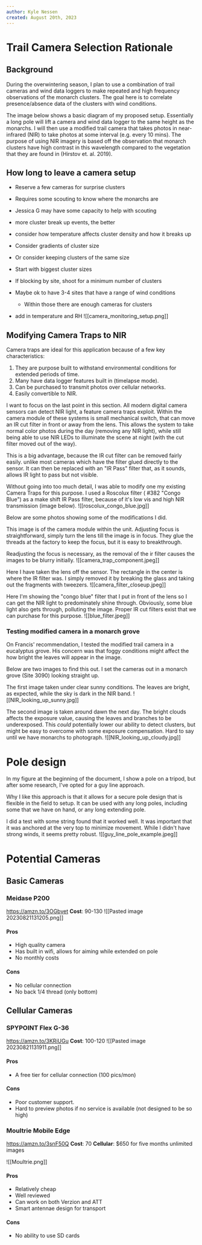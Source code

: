 ```yaml
---
author: Kyle Nessen
created: August 20th, 2023
---
```

# Trail Camera Selection Rationale

## Background
During the overwintering season, I plan to use a combination of trail cameras and wind data loggers to make repeated and high frequency observations of the monarch clusters. The goal here is to correlate presence/absence data of the clusters with wind conditions.

The image below shows a basic diagram of my proposed setup. Essentially a long pole will lift a camera and wind data logger to the same height as the monarchs. I will then use a modified trail camera that takes photos in near-infrared (NIR) to take photos at some interval (e.g. every 10 mins). The purpose of using NIR imagery is based off the observation that monarch clusters have high contrast in this wavelength compared to the vegetation that they are found in (Hirstov et. al. 2019). 

## How long to leave a camera setup
- Reserve a few cameras for surprise clusters
- Requires some scouting to know where the monarchs are
- Jessica G may have some capacity to help with scouting
- more cluster break up events, the better
- consider how temperature affects cluster density and how it breaks up
- Consider gradients of cluster size
- Or consider keeping clusters of the same size
- Start with biggest cluster sizes
- If blocking by site, shoot for a minimum number of clusters
- Maybe ok to have 3-4 sites that have a range of wind conditions
	- Within those there are enough cameras for clusters

- add in temperature and RH
![[camera_monitoring_setup.png]]

## Modifying Camera Traps to NIR
Camera traps are ideal for this application because of a few key characteristics:
1. They are purpose built to withstand environmental conditions for extended periods of time.
2. Many have data logger features built in (timelapse mode).
3. Can be purchased to transmit photos over cellular networks.
4. Easily convertible to NIR. 

I want to focus on the last point in this section. All modern digital camera sensors can detect NIR light, a feature camera traps exploit. Within the camera module of these systems is small mechanical switch, that can move an IR cut filter in front or away from the lens. This allows the system to take normal color photos during the day (removing any NIR light), while still being able to use NIR LEDs to illuminate the scene at night (with the cut filter moved out of the way).

This is a big advantage, because the IR cut filter can be removed fairly easily. unlike most cameras which have the filter glued directly to the sensor. It can then be replaced with an "IR Pass" filter that, as it sounds, allows IR light to pass but not visible. 

Without going into too much detail, I was able to modify one my existing Camera Traps for this purpose. I used a Roscolux filter ( #382 "Congo Blue") as a make shift IR Pass filter, because of it's low vis and high NIR transmission (image below).
![[roscolux_congo_blue.jpg]]

Below are some photos showing some of the modifications I did. 

This image is of the camera module within the unit. Adjusting focus is straightforward, simply turn the lens till the image is in focus. They glue the threads at the factory to keep the focus, but it is easy to breakthrough.

Readjusting the focus is necessary, as the removal of the ir filter causes the images to be blurry initially. 
![[camera_trap_component.jpeg]]

Here I have taken the lens off the sensor. The rectangle in the center is where the IR filter was. I simply removed it by breaking the glass and taking out the fragments with tweezers. 
![[camera_filter_closeup.jpeg]]

Here I'm showing the "congo blue" filter that I put in front of the lens so I can get the NIR light to predominately shine through. Obviously, some blue light also gets through, polluting the image. Proper IR cut filters exist that we can purchase for this purpose. 
![[blue_filter.jpeg]]

### Testing modified camera in a monarch grove

On Francis' recommendation, I tested the modified trail camera in a eucalyptus grove. His concern was that foggy conditions might affect the how bright the leaves will appear in the image. 

Below are two images to find this out. I set the cameras out in a monarch grove (Site 3090) looking straight up. 

The first image taken under clear sunny conditions. The leaves are bright, as expected, while the sky is dark in the NIR band.
![[NIR_looking_up_sunny.jpg]]


The second image is taken around dawn the next day. The bright clouds affects the exposure value, causing the leaves and branches to be underexposed. This *could* potentially lower our ability to detect clusters, but might be easy to overcome with some exposure compensation. Hard to say until we have monarchs to photograph.
![[NIR_looking_up_cloudy.jpg]]

# Pole design
In my figure at the beginning of the document, I show a pole on a tripod, but after some research, I've opted for a guy line approach. 

Why I like this approach is that it allows for a secure pole design that is flexible in the field to setup. It can be used with any long poles, including some that we have on hand, or any long extending pole. 

I did a test with some string found that it worked well. It was important that it was anchored at the very top to minimize movement. While I didn't have strong winds, it seems pretty robust. 
![[guy_line_pole_example.jpeg]]

# Potential Cameras
## Basic Cameras
### Meidase P200
https://amzn.to/3OGbvet
**Cost**: 90-130
![[Pasted image 20230821131205.png]]

#### Pros
- High quality camera
- Has built in wifi, allows for aiming while extended on pole
- No monthly costs
#### Cons
- No cellular connection
- No back 1/4 thread (only bottom)

## Cellular Cameras
### SPYPOINT Flex G-36
https://amzn.to/3KRiUGu
**Cost**: 100-120
![[Pasted image 20230821131911.png]]
#### Pros
- A free tier for cellular connection (100 pics/mon)
#### Cons
- Poor customer support.
- Hard to preview photos if no service is available (not designed to be so high)

### Moultrie Mobile Edge
https://amzn.to/3snF50Q
**Cost**: 70
**Cellular**: $650 for five months unlimited images

![[Moultrie.png]]

#### Pros
- Relatively cheap
- Well reviewed
- Can work on both Verzion and ATT
- Smart antennae design for transport
#### Cons
- No ability to use SD cards
